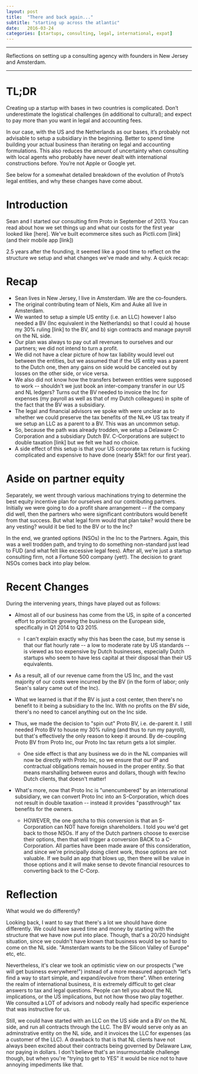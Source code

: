```yaml
---
layout: post
title:  "There and back again..."
subtitle: "starting up across the atlantic"
date:   2016-03-24
categories: [startups, consulting, legal, international, expat]
---
```


---

Reflections on setting up a consulting agency with founders in New Jersey and Amsterdam.

---

# TL;DR

Creating up a startup with bases in two countries is complicated. Don’t underestimate the logistical challenges (in additional to cultural); and expect to pay more than you want in legal and accounting fees. 

In our case, with the US and the Netherlands as our bases, it’s probably not advisable to setup a subsidiary in the beginning. Better to spend time building your actual business than iterating on legal and accounting formulations. This also reduces the amount of uncertainty when consulting with local agents who probably have never dealt with international constructions before. You’re not Apple or Google yet.

See below for a somewhat detailed breakdown of the evolution of Proto’s legal entities, and why these changes have come about.

# Introduction

Sean and I started our consulting firm Proto in September of 2013. You can read about how we set things up and what our costs for the first year looked like [here]. We've built ecommerce sites such as Pictli.com [link] (and their mobile app [link])

2.5 years after the founding, it seemed like a good time to reflect on the structure we setup and what changes we've made and why. A quick recap:

# Recap

* Sean lives in New Jersey, I live in Amsterdam. We are the co-founders.
* The original contributing team of Niels, Kim and Auke all live in Amsterdam. 
* We wanted to setup a simple US entity (i.e. an LLC) however I also needed a BV (Inc equivalent in the Netherlands) so that I could a) house my 30% ruling [link] to the BV, and b) sign contracts and manage payroll on the NL side. 
* Our plan was always to pay out all revenues to ourselves and our partners; we did not intend to turn a profit.
* We did not have a clear picture of how tax liability would level out between the entities, but we assumed that if the US entity was a parent to the Dutch one, then any gains on side would be canceled out by losses on the other side, or vice versa. 
* We also did not know how the transfers between entities were supposed to work -- shouldn't we just book an inter-company transfer in our US and NL ledgers? Turns out the BV needed to invoice the Inc for expenses (my payroll as well as that of my Dutch colleagues) in spite of the fact that the BV was a subsidiary.
* The legal and financial advisors we spoke with were unclear as to whether we could preserve the tax benefits of the NL<=> US tax treaty if we setup an LLC as a parent to a BV. This was an uncommon setup. 
* So, because the path was already trodden, we setup a Delaware C-Corporation and a subsidiary Dutch BV. C-Corporations are subject to double taxation [link] but we felt we had no choice.
* A side effect of this setup is that your US corporate tax return is fucking complicated and expensive to have done (nearly $5k!! for our first year).

# Aside on partner equity

Separately, we went through various machinations trying to determine the best equity incentive plan for ourselves and our contributing partners. Initially we were going to do a profit share arrangement -- if the company did well, then the partners who were significant contributors would benefit from that success. But what legal form would that plan take? would there be any vesting? would it be tied to the BV or to the Inc? 

In the end, we granted options (NSOs) in the Inc to the Partners. Again, this was a well trodden path, and trying to do something non-standard just lead to FUD (and what felt like excessive legal fees). After all, we're just a startup consulting firm, not a Fortune 500 company (yet!). The decision to grant NSOs comes back into play below.

# Recent Changes

During the intervening years, things have played out as follows:

* Almost all of our business has come from the US, in spite of a concerted effort to prioritize growing the business on the European side, specifically in Q1 2014 to Q3 2015. 

	* I can't explain exactly why this has been the case, but my sense is that our flat hourly rate -- a low to moderate rate by US standards -- is viewed as too expensive by Dutch businesses, especially Dutch startups who seem to have less capital at their disposal than their US equivalents.

* As a result, all of our revenue came from the US Inc, and the vast majority of our costs were incurred by the BV (in the form of labor; only Sean's salary came out of the Inc).

* What we learned is that if the BV is just a cost center, then there's no benefit to it being a subsidiary to the Inc. With no profits on the BV side, there's no need to cancel anything out on the Inc side.

* Thus, we made the decision to "spin out" Proto BV, i.e. de-parent it. I still needed Proto BV to house my 30% ruling (and thus to run my payroll), but that's effectively the only reason to keep it around. By de-coupling Proto BV from Proto Inc, our Proto Inc tax return gets a lot simpler. 
	* One side effect is that any business we do in the NL companies will now be directly with Proto Inc, so we ensure that our IP and contractual obligations remain housed in the proper entity. So that means marshalling between euros and dollars, though with few/no Dutch clients, that doesn't matter!

* What's more, now that Proto Inc is "unencumbered" by an international subsidiary, we can convert Proto Inc into an S-Corporation, which does not result in double taxation -- instead it provides "passthrough" tax benefits for the owners.
	* HOWEVER, the one gotcha to this conversion is that an S-Corporation can NOT have foreign shareholders. I told you we'd get back to those NSOs. If any of the Dutch partners choose to exercise their options, then that will trigger a conversion BACK to a C-Corporation. All parties have been made aware of this consideration, and since we're principally doing client work, those options are not valuable. If we build an app that blows up, then there will be value in those options and it will make sense to devote financial resources to converting back to the C-Corp.

# Reflection

What would we do differently?

Looking back, I want to say that there's a lot we should have done differently. We could have saved time and money by starting with the structure that we have now put into place. Though, that's a 20/20 hindsight situation, since we couldn't have known that business would be so hard to come on the NL side. "Amsterdam wants to be the Silicon Valley of Europe" etc, etc.

Nevertheless, it's clear we took an optimistic view on our prospects ("we will get business everywhere!") instead of a more measured approach "let's find a way to start simple, and expand/evolve from there". When entering the realm of international business, it is extremely difficult to get clear answers to tax and legal questions. People can tell you about the NL implications, or the US implications, but not how those two play together. We consulted a LOT of advisors and nobody really had specific experience that was instructive for us.

Still, we could have started with an LLC on the US side and a BV on the NL side, and run all contracts through the LLC. The BV would serve only as an adminstrative entity on the NL side, and it invoices the LLC for expenses (as a customer of the LLC). A drawback to that is that NL clients have not always been excited about their contracts being governed by Delaware Law, nor paying in dollars. I don't believe that's an insurmountable challenge though, but when you're "trying to get to YES" it would be nice not to have annoying impediments like that.



